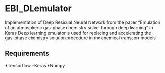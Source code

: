 # EBI_DLemulator
Implementation of Deep Residual Neural Network from the paper “Emulation of an atmospheric gas-phase chemistry solver through deep learning” in Keras
Deep learning emulator is used for replacing and accelerating the gas-phase chemistry solution procedure in the chemical transport models
 



## Requirements
*Tensorflow
*Keras
*Numpy

